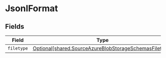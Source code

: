 # JsonlFormat


## Fields

| Field                                                                                                                  | Type                                                                                                                   | Required                                                                                                               | Description                                                                                                            |
| ---------------------------------------------------------------------------------------------------------------------- | ---------------------------------------------------------------------------------------------------------------------- | ---------------------------------------------------------------------------------------------------------------------- | ---------------------------------------------------------------------------------------------------------------------- |
| `filetype`                                                                                                             | [Optional[shared.SourceAzureBlobStorageSchemasFiletype]](../../models/shared/sourceazureblobstorageschemasfiletype.md) | :heavy_minus_sign:                                                                                                     | N/A                                                                                                                    |